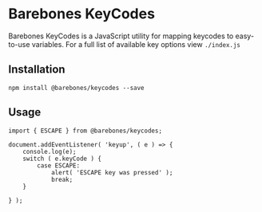 # Barebones KeyCodes
Barebones KeyCodes is a JavaScript utility for mapping keycodes to easy-to-use variables. For a full list of available key options view `./index.js`

## Installation
`npm install @barebones/keycodes --save`

## Usage
```
import { ESCAPE } from @barebones/keycodes;

document.addEventListener( 'keyup', ( e ) => {
	console.log(e);
	switch ( e.keyCode ) {
		case ESCAPE:
			alert( 'ESCAPE key was pressed' );
			break;
	}
	
} );
```